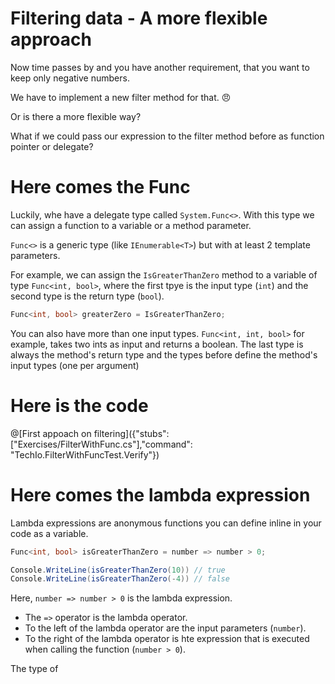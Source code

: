 # Filtering data - A more flexible approach

Now time passes by and you have another requirement, that you want to keep only negative numbers.

We have to implement a new filter method for that. :angry:

Or is there a more flexible way?

What if we could pass our expression to the filter method before as function pointer or delegate?

# Here comes the Func

Luckily, whe have a delegate type called `System.Func<>`.
With this type we can assign a function to a variable or a method parameter.

`Func<>` is a generic type (like `IEnumerable<T>`) but with at least 2 template parameters.

For example, we can assign the `IsGreaterThanZero` method to a variable of type `Func<int, bool>`, where
the first tpye is the input type (`int`) and the second type is the return type (`bool`).
```c#
Func<int, bool> greaterZero = IsGreaterThanZero;
```
You can also have more than one input types.
`Func<int, int, bool>` for example, takes two ints as input and returns a boolean.
The last type is always the method's return type and the types before define the method's input types (one per argument)

# Here is the code

@[First appoach on filtering]({"stubs": ["Exercises/FilterWithFunc.cs"],"command": "TechIo.FilterWithFuncTest.Verify"})



# Here comes the lambda expression

Lambda expressions are anonymous functions you can define inline in your code as a variable.

```c#
Func<int, bool> isGreaterThanZero = number => number > 0;

Console.WriteLine(isGreaterThanZero(10)) // true
Console.WriteLine(isGreaterThanZero(-4)) // false
```

Here, `number => number > 0` is the lambda expression.
* The `=>` operator is the lambda operator.
* To the left of the lambda operator are the input parameters (`number`).
* To the right of the lambda operator is hte expression that is executed when calling the function (`number > 0`).

The type of 